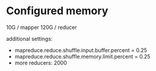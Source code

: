 # Configured memory

10G / mapper
120G / reducer

additional settings:

* mapreduce.reduce.shuffle.input.buffer.percent = 0.25
* mapreduce.reduce.shuffle.memory.limit.percent = 0.25
* more reducers: 2000

